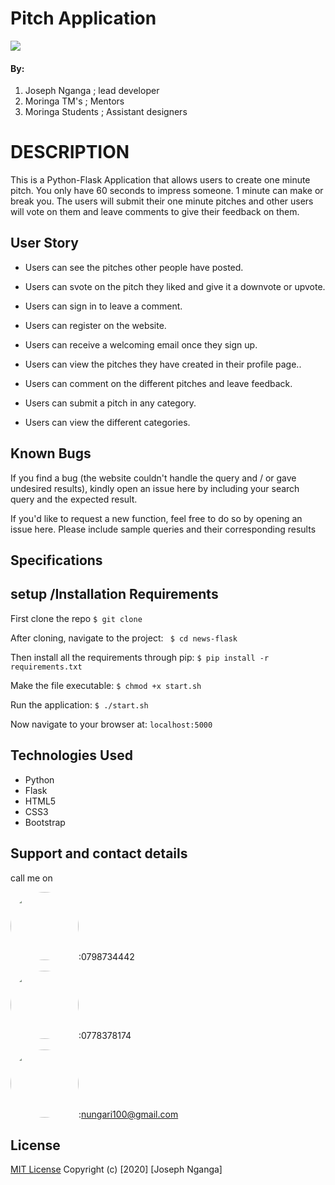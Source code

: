 # Pitch Application
 <img src="./u.png">

#### By:
1. Joseph Nganga ; lead developer
1. Moringa TM's ; Mentors
1. Moringa Students ; Assistant designers

# DESCRIPTION

This is a Python-Flask Application that allows users to create one minute pitch. You only have 60 seconds to impress someone. 1 minute can make or break you.
The users will submit their one minute pitches and other users will vote on them and leave comments to give their feedback on them.

## User Story

- Users can see the pitches other people have posted.

- Users can svote on the pitch they liked and give it a downvote or upvote.

- Users can sign in to leave a comment.

- Users can register on the website.

- Users can receive a welcoming email once they sign up.

- Users can view the pitches they have created in their profile page..

- Users can comment on the different pitches and leave feedback. 

- Users can submit a pitch in any category. 

- Users can view the different categories. 

## Known Bugs
If you find a bug (the website couldn't handle the query and / or gave undesired results), kindly open an issue here by including your search query and the expected result.

If you'd like to request a new function, feel free to do so by opening an issue here. Please include sample queries and their corresponding results
## Specifications

## setup /Installation Requirements
First clone the repo
   ```$ git clone  ```

After cloning, navigate to the project:
   `` $ cd news-flask``

Then install all the requirements through pip:
   ```$ pip install -r requirements.txt ```

Make the file executable:
   ```$ chmod +x start.sh```

Run the application:
   ```$ ./start.sh ```

Now navigate to your browser at: ```localhost:5000```


## Technologies Used
* Python
* Flask
* HTML5
* CSS3
* Bootstrap

## Support and contact details
call me on

<img src="https://bit.ly/2H4L6UZ" width="109" style="border-radius:50%;">:0798734442

<img src="https://bit.ly/383xk0Z" width="109" style="border-radius:50%;">:0778378174
 
 <img src="https://bit.ly/2Smueyp" width="109" style="border-radius:50%;">:nungari100@gmail.com

## License

[MIT License](LICENSE.md)
Copyright (c) [2020] [Joseph Nganga]
</a>
